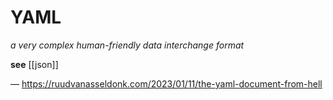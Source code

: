 # YAML

_a very complex human-friendly data interchange format_

**see** [[json]]

&mdash; <https://ruudvanasseldonk.com/2023/01/11/the-yaml-document-from-hell>
